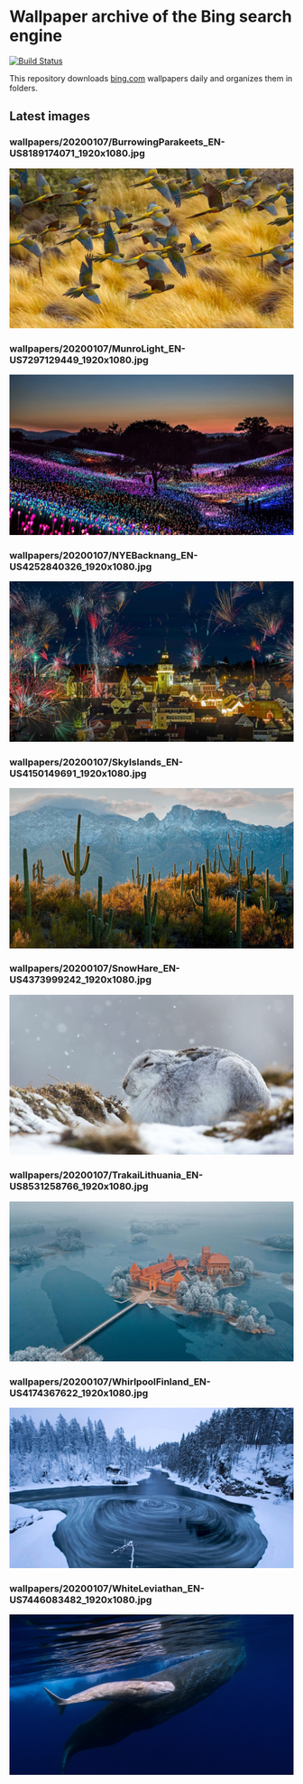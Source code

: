 # Wallpaper archive of the Bing search engine

[![Build Status](https://travis-ci.org/kijart/bing-daily-images-dl.svg?branch=wallpapers)](https://travis-ci.org/kijart/bing-daily-images-dl)

This repository downloads [bing.com](https://www.bing.com) wallpapers daily and organizes them in folders.

## Latest images

<!-- Wallpapers -->

### wallpapers/20200107/BurrowingParakeets_EN-US8189174071_1920x1080.jpg

![wallpapers/20200107/BurrowingParakeets_EN-US8189174071_1920x1080.jpg](wallpapers/20200107/BurrowingParakeets_EN-US8189174071_1920x1080.jpg)

### wallpapers/20200107/MunroLight_EN-US7297129449_1920x1080.jpg

![wallpapers/20200107/MunroLight_EN-US7297129449_1920x1080.jpg](wallpapers/20200107/MunroLight_EN-US7297129449_1920x1080.jpg)

### wallpapers/20200107/NYEBacknang_EN-US4252840326_1920x1080.jpg

![wallpapers/20200107/NYEBacknang_EN-US4252840326_1920x1080.jpg](wallpapers/20200107/NYEBacknang_EN-US4252840326_1920x1080.jpg)

### wallpapers/20200107/SkyIslands_EN-US4150149691_1920x1080.jpg

![wallpapers/20200107/SkyIslands_EN-US4150149691_1920x1080.jpg](wallpapers/20200107/SkyIslands_EN-US4150149691_1920x1080.jpg)

### wallpapers/20200107/SnowHare_EN-US4373999242_1920x1080.jpg

![wallpapers/20200107/SnowHare_EN-US4373999242_1920x1080.jpg](wallpapers/20200107/SnowHare_EN-US4373999242_1920x1080.jpg)

### wallpapers/20200107/TrakaiLithuania_EN-US8531258766_1920x1080.jpg

![wallpapers/20200107/TrakaiLithuania_EN-US8531258766_1920x1080.jpg](wallpapers/20200107/TrakaiLithuania_EN-US8531258766_1920x1080.jpg)

### wallpapers/20200107/WhirlpoolFinland_EN-US4174367622_1920x1080.jpg

![wallpapers/20200107/WhirlpoolFinland_EN-US4174367622_1920x1080.jpg](wallpapers/20200107/WhirlpoolFinland_EN-US4174367622_1920x1080.jpg)

### wallpapers/20200107/WhiteLeviathan_EN-US7446083482_1920x1080.jpg

![wallpapers/20200107/WhiteLeviathan_EN-US7446083482_1920x1080.jpg](wallpapers/20200107/WhiteLeviathan_EN-US7446083482_1920x1080.jpg)

